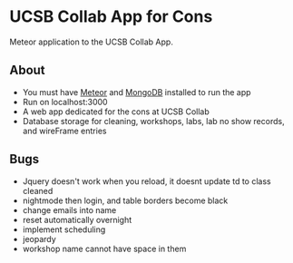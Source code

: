 # UCSB Collab App for Cons

Meteor application to the UCSB Collab App.

## About

* You must have [Meteor](https://www.meteor.com/) and [MongoDB](https://www.mongodb.com/) installed to run the app
* Run on localhost:3000
* A web app dedicated for the cons at UCSB Collab
* Database storage for cleaning, workshops, labs, lab no show records, and wireFrame entries

## Bugs

* Jquery doesn't work when you reload, it doesnt update td to class cleaned
* nightmode then login, and table borders become black
* change emails into name
* reset automatically overnight
* implement scheduling
* jeopardy
* workshop name cannot have space in them
